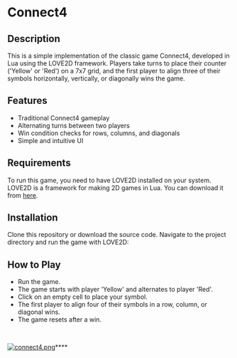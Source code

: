 # Connect4

## Description
This is a simple implementation of the classic game Connect4, developed in Lua using the LOVE2D framework. Players take turns to place their counter ('Yellow' or 'Red') on a 7x7 grid, and the first player to align three of their symbols horizontally, vertically, or diagonally wins the game.

## Features
- Traditional Connect4 gameplay
- Alternating turns between two players
- Win condition checks for rows, columns, and diagonals
- Simple and intuitive UI

## Requirements
To run this game, you need to have LOVE2D installed on your system. LOVE2D is a framework for making 2D games in Lua. You can download it from [here](https://love2d.org/).

## Installation
Clone this repository or download the source code. Navigate to the project directory and run the game with LOVE2D:

## How to Play
- Run the game.
- The game starts with player 'Yellow' and alternates to player 'Red'.
- Click on an empty cell to place your symbol.
- The first player to align four of their symbols in a row, column, or diagonal wins.
- The game resets after a win.

<br/>

[![connect4.png](https://i.postimg.cc/J0S0GXYf/connect4.png)](https://postimg.cc/n9YpWXJ2)****
